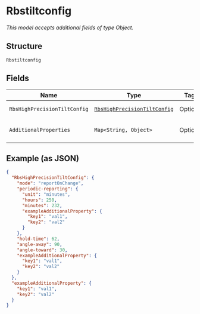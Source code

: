 
# Rbstiltconfig

*This model accepts additional fields of type Object.*

## Structure

`Rbstiltconfig`

## Fields

| Name | Type | Tags | Description | Getter | Setter |
|  --- | --- | --- | --- | --- | --- |
| `RbsHighPrecisionTiltConfig` | [`RbsHighPrecisionTiltConfig`](../../doc/models/rbs-high-precision-tilt-config.md) | Optional | - | RbsHighPrecisionTiltConfig getRbsHighPrecisionTiltConfig() | setRbsHighPrecisionTiltConfig(RbsHighPrecisionTiltConfig rbsHighPrecisionTiltConfig) |
| `AdditionalProperties` | `Map<String, Object>` | Optional | - | Object getAdditionalProperty(String key) | additionalProperty(String key, Object value) |

## Example (as JSON)

```json
{
  "RbsHighPrecisionTiltConfig": {
    "mode": "reportOnChange",
    "periodic-reporting": {
      "unit": "minutes",
      "hours": 250,
      "minutes": 232,
      "exampleAdditionalProperty": {
        "key1": "val1",
        "key2": "val2"
      }
    },
    "hold-time": 62,
    "angle-away": 90,
    "angle-toward": 30,
    "exampleAdditionalProperty": {
      "key1": "val1",
      "key2": "val2"
    }
  },
  "exampleAdditionalProperty": {
    "key1": "val1",
    "key2": "val2"
  }
}
```

